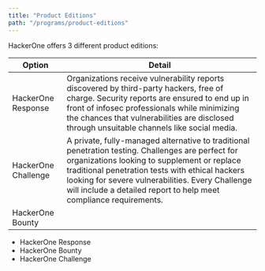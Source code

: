 ```yaml
---
title: "Product Editions"
path: "/programs/product-editions"
---
```


HackerOne offers 3 different product editions:

Option | Detail
------ | -------
HackerOne Response | Organizations receive vulnerability reports discovered by third-party hackers, free of charge. Security reports are ensured to end up in front of infosec professionals while minimizing the chances that vulnerabilities are disclosed through unsuitable channels like social media. 
HackerOne Challenge | A private, fully-managed alternative to traditional penetration testing. Challenges are perfect for organizations looking to supplement or replace traditional penetration tests with ethical hackers looking for severe vulnerabilities. Every Challenge will include a detailed report to help meet compliance requirements.
HackerOne Bounty | 


* HackerOne Response
* HackerOne Bounty
* HackerOne Challenge
